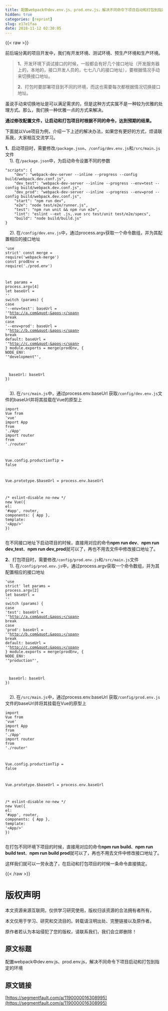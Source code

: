 ```yaml
---
title: 配置webpack中dev.env.js、prod.env.js，解决不同命令下项目启动和打包到指定的环境
hidden: true
categories: [reprint]
slug: e17e1faa
date: 2018-11-12 02:30:05
---
```


{{< raw >}}
<p>&#x524D;&#x540E;&#x7AEF;&#x5206;&#x79BB;&#x7684;&#x9879;&#x76EE;&#x5F00;&#x53D1;&#x4E2D;&#xFF0C;&#x6211;&#x4EEC;&#x6709;&#x5F00;&#x53D1;&#x73AF;&#x5883;&#x3001;&#x6D4B;&#x8BD5;&#x73AF;&#x5883;&#x3001;&#x9884;&#x751F;&#x4EA7;&#x73AF;&#x5883;&#x548C;&#x751F;&#x4EA7;&#x73AF;&#x5883;&#x3002;</p><blockquote><strong>1</strong>&#x3001;&#x5F00;&#x53D1;&#x73AF;&#x5883;&#x4E0B;&#x8C03;&#x8BD5;&#x63A5;&#x53E3;&#x7684;&#x65F6;&#x5019;&#xFF0C;&#x4E00;&#x822C;&#x90FD;&#x4F1A;&#x6709;&#x597D;&#x51E0;&#x4E2A;&#x63A5;&#x53E3;&#x5730;&#x5740;&#xFF08;&#x5F00;&#x53D1;&#x670D;&#x52A1;&#x5668;&#x4E0A;&#x7684;&#xFF0C;&#x672C;&#x5730;&#x7684;&#xFF0C;&#x63A5;&#x53E3;&#x5F00;&#x53D1;&#x4EBA;&#x5458;&#x7684;&#xFF0C;&#x4E03;&#x4E03;&#x516B;&#x516B;&#x7684;&#x63A5;&#x53E3;&#x5730;&#x5740;&#xFF09;&#xFF0C;&#x8981;&#x6839;&#x636E;&#x60C5;&#x51B5;&#x624B;&#x52A8;&#x6765;&#x5207;&#x6362;&#x63A5;&#x53E3;&#x5730;&#x5740;&#x3002;<p><strong>2</strong>&#x3001;&#x6253;&#x5305;&#x65F6;&#x8981;&#x90E8;&#x7F72;&#x9879;&#x76EE;&#x5230;&#x4E0D;&#x540C;&#x7684;&#x73AF;&#x5883;&#xFF0C;&#x800C;&#x8FD9;&#x4E5F;&#x9700;&#x8981;&#x6BCF;&#x6B21;&#x90FD;&#x6839;&#x636E;&#x60C5;&#x51B5;&#x5207;&#x6362;&#x63A5;&#x53E3;&#x5730;&#x5740;&#x3002;</p></blockquote><p>&#x867D;&#x8BF4;&#x624B;&#x52A8;&#x6765;&#x5207;&#x6362;&#x5730;&#x5740;&#x662F;&#x53EF;&#x4EE5;&#x6EE1;&#x8DB3;&#x9700;&#x6C42;&#x7684;&#xFF0C;&#x4F46;&#x662F;&#x8FD9;&#x79CD;&#x65B9;&#x5F0F;&#x5B9E;&#x5C5E;&#x4E0D;&#x662F;&#x4E00;&#x79CD;&#x8F83;&#x4E3A;&#x4F18;&#x96C5;&#x7684;&#x5904;&#x7406;&#x65B9;&#x5F0F;&#x3002;&#x90A3;&#x4E48;&#xFF0C;&#x6211;&#x4EEC;&#x6362;&#x4E00;&#x79CD;&#x4F18;&#x96C5;&#x4E00;&#x70B9;&#x7684;&#x65B9;&#x5F0F;&#x6765;&#x89E3;&#x51B3;&#x3002;</p><p><strong>&#x901A;&#x8FC7;&#x4FEE;&#x6539;&#x914D;&#x7F6E;&#x6587;&#x4EF6;&#xFF0C;&#x8BA9;&#x542F;&#x52A8;&#x548C;&#x6253;&#x5305;&#x9879;&#x76EE;&#x65F6;&#x6839;&#x636E;&#x4E0D;&#x540C;&#x7684;&#x547D;&#x4EE4;&#xFF0C;&#x8FBE;&#x5230;&#x9884;&#x671F;&#x7684;&#x7ED3;&#x679C;&#x3002;</strong></p><p>&#x4E0B;&#x9762;&#x5C31;&#x4EE5;Vue&#x9879;&#x76EE;&#x4E3A;&#x4F8B;&#xFF0C;&#x4ECB;&#x7ECD;&#x4E00;&#x4E0B;&#x4E0A;&#x8FF0;&#x7684;&#x89E3;&#x51B3;&#x529E;&#x6CD5;&#xFF0C;&#x5982;&#x679C;&#x60A8;&#x6709;&#x66F4;&#x597D;&#x7684;&#x65B9;&#x5F0F;&#xFF0C;&#x70E6;&#x8BF7;&#x8054;&#x7CFB;&#x6211;&#xFF0C;&#x5927;&#x5BB6;&#x76F8;&#x4E92;&#x4EA4;&#x6D41;&#x5B66;&#x4E60;&#x3002;</p><p><strong>1</strong>&#x3001;&#x542F;&#x52A8;&#x9879;&#x76EE;&#x65F6;&#xFF0C;&#x9700;&#x8981;&#x4FEE;&#x6539;<code>/package.json</code>&#x3001;<code>/config/dev.env.js</code>&#x548C;<code>/src/main.js</code>&#x6587;&#x4EF6;<br>&#x3000;1). &#x5728;<code>/package.json</code>&#x4E2D;&#xFF0C;&#x4E3A;&#x542F;&#x52A8;&#x547D;&#x4EE4;&#x8BBE;&#x7F6E;&#x4E0D;&#x540C;&#x7684;&#x53C2;&#x6570;</p><div class="widget-codetool" style="display:none"><div class="widget-codetool--inner"><span class="selectCode code-tool" data-toggle="tooltip" data-placement="top" title="" data-original-title="&#x5168;&#x9009;"></span> <span type="button" class="copyCode code-tool" data-toggle="tooltip" data-placement="top" data-clipboard-text="&quot;scripts&quot;: {
    &quot;dev&quot;: &quot;webpack-dev-server --inline --progress --config build/webpack.dev.conf.js&quot;,
    &quot;dev_test&quot;: &quot;webpack-dev-server --inline --progress --env=test --config build/webpack.dev.conf.js&quot;,
    &quot;dev_prod&quot;: &quot;webpack-dev-server --inline --progress --env=prod --config build/webpack.dev.conf.js&quot;,
    &quot;start&quot;: &quot;npm run dev&quot;,
    &quot;e2e&quot;: &quot;node test/e2e/runner.js&quot;,
    &quot;test&quot;: &quot;npm run unit &amp;&amp; npm run e2e&quot;,
    &quot;lint&quot;: &quot;eslint --ext .js,.vue src test/unit test/e2e/specs&quot;,
    &quot;build&quot;: &quot;node build/build.js&quot;
}" title="" data-original-title="&#x590D;&#x5236;"></span> <span type="button" class="saveToNote code-tool" data-toggle="tooltip" data-placement="top" title="" data-original-title="&#x653E;&#x8FDB;&#x7B14;&#x8BB0;"></span></div></div><pre class="javascript hljs"><code class="js"><span class="hljs-string">&quot;scripts&quot;</span>: {
    <span class="hljs-string">&quot;dev&quot;</span>: <span class="hljs-string">&quot;webpack-dev-server --inline --progress --config build/webpack.dev.conf.js&quot;</span>,
    <span class="hljs-string">&quot;dev_test&quot;</span>: <span class="hljs-string">&quot;webpack-dev-server --inline --progress --env=test --config build/webpack.dev.conf.js&quot;</span>,
    <span class="hljs-string">&quot;dev_prod&quot;</span>: <span class="hljs-string">&quot;webpack-dev-server --inline --progress --env=prod --config build/webpack.dev.conf.js&quot;</span>,
    <span class="hljs-string">&quot;start&quot;</span>: <span class="hljs-string">&quot;npm run dev&quot;</span>,
    <span class="hljs-string">&quot;e2e&quot;</span>: <span class="hljs-string">&quot;node test/e2e/runner.js&quot;</span>,
    <span class="hljs-string">&quot;test&quot;</span>: <span class="hljs-string">&quot;npm run unit &amp;&amp; npm run e2e&quot;</span>,
    <span class="hljs-string">&quot;lint&quot;</span>: <span class="hljs-string">&quot;eslint --ext .js,.vue src test/unit test/e2e/specs&quot;</span>,
    <span class="hljs-string">&quot;build&quot;</span>: <span class="hljs-string">&quot;node build/build.js&quot;</span>
}</code></pre><p>&#x3000;2). &#x5728;<code>/config/dev.env.js</code>&#x4E2D;&#xFF0C;&#x901A;&#x8FC7;process.argv&#x83B7;&#x53D6;&#x4E00;&#x4E2A;&#x547D;&#x4EE4;&#x6570;&#x7EC4;&#xFF0C;&#x5E76;&#x4E3A;&#x5176;&#x914D;&#x7F6E;&#x76F8;&#x5E94;&#x7684;&#x63A5;&#x53E3;&#x5730;&#x5740;</p><div class="widget-codetool" style="display:none"><div class="widget-codetool--inner"><span class="selectCode code-tool" data-toggle="tooltip" data-placement="top" title="" data-original-title="&#x5168;&#x9009;"></span> <span type="button" class="copyCode code-tool" data-toggle="tooltip" data-placement="top" data-clipboard-text="&apos;use strict&apos;
const merge = require(&apos;webpack-merge&apos;)
const prodEnv = require(&apos;./prod.env&apos;)

let params = process.argv[4]
let baseUrl = &apos;&apos;
switch (params) {
    case &apos;--env=test&apos;:
      baseUrl = &apos;&quot;http://a.com&quot;&apos;
      break
    case &apos;--env=prod&apos;:
      baseUrl = &apos;&quot;http://b.com&quot;&apos;
      break
    default:
      baseUrl = &apos;&quot;http://c.com&quot;&apos;
}
module.exports = merge(prodEnv, {
  NODE_ENV: &apos;&quot;development&quot;&apos;,
  
&#x3000;baseUrl: baseUrl
})" title="" data-original-title="&#x590D;&#x5236;"></span> <span type="button" class="saveToNote code-tool" data-toggle="tooltip" data-placement="top" title="" data-original-title="&#x653E;&#x8FDB;&#x7B14;&#x8BB0;"></span></div></div><pre class="javascript hljs"><code class="js"><span class="hljs-meta">&apos;use strict&apos;</span>
<span class="hljs-keyword">const</span> merge = <span class="hljs-built_in">require</span>(<span class="hljs-string">&apos;webpack-merge&apos;</span>)
<span class="hljs-keyword">const</span> prodEnv = <span class="hljs-built_in">require</span>(<span class="hljs-string">&apos;./prod.env&apos;</span>)

<span class="hljs-keyword">let</span> params = process.argv[<span class="hljs-number">4</span>]
<span class="hljs-keyword">let</span> baseUrl = <span class="hljs-string">&apos;&apos;</span>
<span class="hljs-keyword">switch</span> (params) {
    <span class="hljs-keyword">case</span> <span class="hljs-string">&apos;--env=test&apos;</span>:
      baseUrl = <span class="hljs-string">&apos;&quot;http://a.com&quot;&apos;</span>
      <span class="hljs-keyword">break</span>
    <span class="hljs-keyword">case</span> <span class="hljs-string">&apos;--env=prod&apos;</span>:
      baseUrl = <span class="hljs-string">&apos;&quot;http://b.com&quot;&apos;</span>
      <span class="hljs-keyword">break</span>
    <span class="hljs-keyword">default</span>:
      baseUrl = <span class="hljs-string">&apos;&quot;http://c.com&quot;&apos;</span>
}
<span class="hljs-built_in">module</span>.exports = merge(prodEnv, {
  <span class="hljs-attr">NODE_ENV</span>: <span class="hljs-string">&apos;&quot;development&quot;&apos;</span>,
  
&#x3000;<span class="hljs-attr">baseUrl</span>: baseUrl
})</code></pre><p>&#x3000;3). &#x5728;<code>/src/main.js</code>&#x4E2D;&#xFF0C;&#x901A;&#x8FC7;process.env.baseUrl &#x83B7;&#x53D6;<code>/config/dev.env.js</code>&#x6587;&#x4EF6;&#x7684;baseUrl&#x5E76;&#x5C06;&#x5176;&#x6302;&#x8F7D;&#x5728;Vue&#x7684;&#x539F;&#x578B;&#x4E0A;</p><div class="widget-codetool" style="display:none"><div class="widget-codetool--inner"><span class="selectCode code-tool" data-toggle="tooltip" data-placement="top" title="" data-original-title="&#x5168;&#x9009;"></span> <span type="button" class="copyCode code-tool" data-toggle="tooltip" data-placement="top" data-clipboard-text="import Vue from &apos;vue&apos;
import App from &apos;./App&apos;
import router from &apos;./router&apos;

Vue.config.productionTip = false

Vue.prototype.$baseUrl = process.env.baseUrl

/* eslint-disable no-new */
new Vue({
  el: &apos;#app&apos;,
  router,
  components: { App },
  template: &apos;&lt;App/&gt;&apos;
})" title="" data-original-title="&#x590D;&#x5236;"></span> <span type="button" class="saveToNote code-tool" data-toggle="tooltip" data-placement="top" title="" data-original-title="&#x653E;&#x8FDB;&#x7B14;&#x8BB0;"></span></div></div><pre class="javascript hljs"><code class="js"><span class="hljs-keyword">import</span> Vue <span class="hljs-keyword">from</span> <span class="hljs-string">&apos;vue&apos;</span>
<span class="hljs-keyword">import</span> App <span class="hljs-keyword">from</span> <span class="hljs-string">&apos;./App&apos;</span>
<span class="hljs-keyword">import</span> router <span class="hljs-keyword">from</span> <span class="hljs-string">&apos;./router&apos;</span>

Vue.config.productionTip = <span class="hljs-literal">false</span>

Vue.prototype.$baseUrl = process.env.baseUrl

<span class="hljs-comment">/* eslint-disable no-new */</span>
<span class="hljs-keyword">new</span> Vue({
  <span class="hljs-attr">el</span>: <span class="hljs-string">&apos;#app&apos;</span>,
  router,
  <span class="hljs-attr">components</span>: { App },
  <span class="hljs-attr">template</span>: <span class="hljs-string">&apos;&lt;App/&gt;&apos;</span>
})</code></pre><p>&#x5728;&#x4E0D;&#x540C;&#x63A5;&#x53E3;&#x5730;&#x5740;&#x4E0B;&#x542F;&#x52A8;&#x9879;&#x76EE;&#x7684;&#x65F6;&#x5019;&#xFF0C;&#x76F4;&#x63A5;&#x7528;&#x5BF9;&#x5E94;&#x7684;&#x547D;&#x4EE4;<strong>npm run dev</strong>&#x3001;<strong>npm run dev_test</strong>&#x3001;<strong>npm run dev_prod</strong>&#x5C31;&#x53EF;&#x4EE5;&#x4E86;&#xFF0C;&#x518D;&#x4E5F;&#x4E0D;&#x7528;&#x53BB;&#x6587;&#x4EF6;&#x4E2D;&#x4FEE;&#x6539;&#x63A5;&#x53E3;&#x5730;&#x5740;&#x4E86;&#x3002;</p><p><strong>2</strong>&#x3001;&#x6253;&#x5305;&#x9879;&#x76EE;&#x65F6;&#xFF0C;&#x9700;&#x8981;&#x4FEE;&#x6539;<code>/config/prod.env.js</code>&#x548C;<code>/src/main.js</code>&#x6587;&#x4EF6;<br>&#x3000;1). &#x5728;<code>/config/prod.env.js</code>&#x4E2D;&#xFF0C;&#x901A;&#x8FC7;process.argv&#x83B7;&#x53D6;&#x4E00;&#x4E2A;&#x547D;&#x4EE4;&#x6570;&#x7EC4;&#xFF0C;&#x5E76;&#x4E3A;&#x5176;&#x914D;&#x7F6E;&#x76F8;&#x5E94;&#x7684;&#x63A5;&#x53E3;&#x5730;&#x5740;</p><div class="widget-codetool" style="display:none"><div class="widget-codetool--inner"><span class="selectCode code-tool" data-toggle="tooltip" data-placement="top" title="" data-original-title="&#x5168;&#x9009;"></span> <span type="button" class="copyCode code-tool" data-toggle="tooltip" data-placement="top" data-clipboard-text="&apos;use strict&apos;
let params = process.argv[2]
let baseUrl = &apos;&apos;
switch (params) {
    case &apos;test&apos;:
      baseUrl = &apos;&quot;http://a.com&quot;&apos;
      break
    case &apos;prod&apos;:
      baseUrl = &apos;&quot;http://b.com&quot;&apos;
      break
    default:
      baseUrl = &apos;&quot;http://c.com&quot;&apos;
}
module.exports = merge(prodEnv, {
  NODE_ENV: &apos;&quot;production&quot;&apos;,
  
&#x3000;baseUrl: baseUrl
})" title="" data-original-title="&#x590D;&#x5236;"></span> <span type="button" class="saveToNote code-tool" data-toggle="tooltip" data-placement="top" title="" data-original-title="&#x653E;&#x8FDB;&#x7B14;&#x8BB0;"></span></div></div><pre class="javascript hljs"><code class="js"><span class="hljs-meta">&apos;use strict&apos;</span>
<span class="hljs-keyword">let</span> params = process.argv[<span class="hljs-number">2</span>]
<span class="hljs-keyword">let</span> baseUrl = <span class="hljs-string">&apos;&apos;</span>
<span class="hljs-keyword">switch</span> (params) {
    <span class="hljs-keyword">case</span> <span class="hljs-string">&apos;test&apos;</span>:
      baseUrl = <span class="hljs-string">&apos;&quot;http://a.com&quot;&apos;</span>
      <span class="hljs-keyword">break</span>
    <span class="hljs-keyword">case</span> <span class="hljs-string">&apos;prod&apos;</span>:
      baseUrl = <span class="hljs-string">&apos;&quot;http://b.com&quot;&apos;</span>
      <span class="hljs-keyword">break</span>
    <span class="hljs-keyword">default</span>:
      baseUrl = <span class="hljs-string">&apos;&quot;http://c.com&quot;&apos;</span>
}
<span class="hljs-built_in">module</span>.exports = merge(prodEnv, {
  <span class="hljs-attr">NODE_ENV</span>: <span class="hljs-string">&apos;&quot;production&quot;&apos;</span>,
  
&#x3000;<span class="hljs-attr">baseUrl</span>: baseUrl
})</code></pre><p>&#x3000;2). &#x5728;<code>/src/main.js</code>&#x4E2D;&#xFF0C;&#x901A;&#x8FC7;process.env.baseUrl &#x83B7;&#x53D6;<code>/config/prod.env.js</code>&#x6587;&#x4EF6;&#x7684;baseUrl&#x5E76;&#x5C06;&#x5176;&#x6302;&#x8F7D;&#x5728;Vue&#x7684;&#x539F;&#x578B;&#x4E0A;</p><div class="widget-codetool" style="display:none"><div class="widget-codetool--inner"><span class="selectCode code-tool" data-toggle="tooltip" data-placement="top" title="" data-original-title="&#x5168;&#x9009;"></span> <span type="button" class="copyCode code-tool" data-toggle="tooltip" data-placement="top" data-clipboard-text="import Vue from &apos;vue&apos;
import App from &apos;./App&apos;
import router from &apos;./router&apos;

Vue.config.productionTip = false

Vue.prototype.$baseUrl = process.env.baseUrl

/* eslint-disable no-new */
new Vue({
  el: &apos;#app&apos;,
  router,
  components: { App },
  template: &apos;&lt;App/&gt;&apos;
})" title="" data-original-title="&#x590D;&#x5236;"></span> <span type="button" class="saveToNote code-tool" data-toggle="tooltip" data-placement="top" title="" data-original-title="&#x653E;&#x8FDB;&#x7B14;&#x8BB0;"></span></div></div><pre class="javascript hljs"><code class="js"><span class="hljs-keyword">import</span> Vue <span class="hljs-keyword">from</span> <span class="hljs-string">&apos;vue&apos;</span>
<span class="hljs-keyword">import</span> App <span class="hljs-keyword">from</span> <span class="hljs-string">&apos;./App&apos;</span>
<span class="hljs-keyword">import</span> router <span class="hljs-keyword">from</span> <span class="hljs-string">&apos;./router&apos;</span>

Vue.config.productionTip = <span class="hljs-literal">false</span>

Vue.prototype.$baseUrl = process.env.baseUrl

<span class="hljs-comment">/* eslint-disable no-new */</span>
<span class="hljs-keyword">new</span> Vue({
  <span class="hljs-attr">el</span>: <span class="hljs-string">&apos;#app&apos;</span>,
  router,
  <span class="hljs-attr">components</span>: { App },
  <span class="hljs-attr">template</span>: <span class="hljs-string">&apos;&lt;App/&gt;&apos;</span>
})</code></pre><p>&#x5728;&#x6253;&#x5305;&#x4E0D;&#x540C;&#x73AF;&#x5883;&#x4E0B;&#x9879;&#x76EE;&#x7684;&#x65F6;&#x5019;&#xFF0C;&#x76F4;&#x63A5;&#x7528;&#x5BF9;&#x5E94;&#x7684;&#x547D;&#x4EE4;<strong>npm run build</strong>&#x3001;<strong>npm run build test</strong>&#x3001;<strong>npm run build prod</strong>&#x5C31;&#x53EF;&#x4EE5;&#x4E86;&#xFF0C;&#x518D;&#x4E5F;&#x4E0D;&#x7528;&#x53BB;&#x6587;&#x4EF6;&#x4E2D;&#x4FEE;&#x6539;&#x63A5;&#x53E3;&#x5730;&#x5740;&#x4E86;&#x3002;</p><p>&#x8FD9;&#x6837;&#x6211;&#x4EEC;&#x5C31;&#x53EF;&#x4EE5;&#x4E00;&#x52B3;&#x6C38;&#x9038;&#x4E86;&#xFF0C;&#x5728;&#x542F;&#x52A8;&#x548C;&#x6253;&#x5305;&#x9879;&#x76EE;&#x7684;&#x65F6;&#x5019;&#x4E00;&#x6761;&#x547D;&#x4EE4;&#x76F4;&#x63A5;&#x641E;&#x5B9A;&#x3002;</p>
{{< /raw >}}

# 版权声明
本文资源来源互联网，仅供学习研究使用，版权归该资源的合法拥有者所有，

本文仅用于学习、研究和交流目的。转载请注明出处、完整链接以及原作者。 

原作者若认为本站侵犯了您的版权，请联系我们，我们会立即删除！

## 原文标题
配置webpack中dev.env.js、prod.env.js，解决不同命令下项目启动和打包到指定的环境

## 原文链接
[https://segmentfault.com/a/1190000016308995](https://segmentfault.com/a/1190000016308995)

